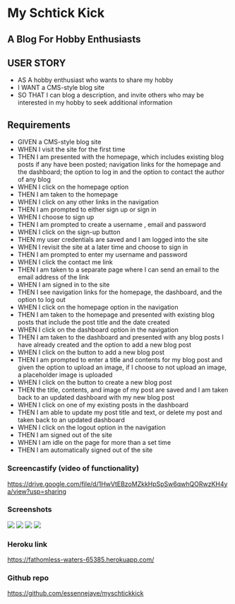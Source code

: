 # My Schtick Kick

## A Blog For Hobby Enthusiasts

## USER STORY

* AS A hobby enthusiast who wants to share my hobby 
* I WANT a CMS-style blog site 
* SO THAT I can blog a description, and invite others who may be interested in my hobby to seek additional information 

## Requirements

* GIVEN a CMS-style blog site 
* WHEN I visit the site for the first time 
* THEN I am presented with the homepage, which includes existing blog posts if any have been posted; navigation links for the homepage and the dashboard; the option to log in and the option to contact the author of any blog
* WHEN I click on the homepage option 
* THEN I am taken to the homepage 
* WHEN I click on any other links in the navigation 
* THEN I am prompted to either sign up or sign in 
* WHEN I choose to sign up 
* THEN I am prompted to create a username , email and password 
* WHEN I click on the sign-up button 
* THEN my user credentials are saved and I am logged into the site 
* WHEN I revisit the site at a later time and choose to sign in 
* THEN I am prompted to enter my username and password 
* WHEN I click the contact me link
* THEN I am taken to a separate page where I can send an email to the email address of the link
* WHEN I am signed in to the site 
* THEN I see navigation links for the homepage, the dashboard, and the option to log out 
* WHEN I click on the homepage option in the navigation 
* THEN I am taken to the homepage and presented with existing blog posts that include the post title and the date created 
* WHEN I click on the dashboard option in the navigation 
* THEN I am taken to the dashboard and presented with any blog posts I have already created and the option to add a new blog post 
* WHEN I click on the button to add a new blog post 
* THEN I am prompted to enter a title and contents for my blog post and given the option to upload an image, if I choose to not upload an image, a placeholder image is uploaded  
* WHEN I click on the button to create a new blog post 
* THEN the title, contents, and image of my post are saved and I am taken back to an updated dashboard with my new blog post 
* WHEN I click on one of my existing posts in the dashboard 
* THEN I am able to update my post title and text, or delete my post and taken back to an updated dashboard 
* WHEN I click on the logout option in the navigation 
* THEN I am signed out of the site 
* WHEN I am idle on the page for more than a set time 
* THEN I am automatically signed out of the site 

### Screencastify (video of functionality)

https://drive.google.com/file/d/1HwVtEBzoMZkkHpSpSw6qwhQORwzKH4ya/view?usp=sharing

### Screenshots

![](public/images/pro_2_home.png) 
![](public/images/pro_2_dashboard.png) 
![](public/images/pro_2_login.png) 
![](public/images/pro_2_add_new.png)

### Heroku link

https://fathomless-waters-65385.herokuapp.com/

### Github repo

https://github.com/essennejaye/myschtickkick
